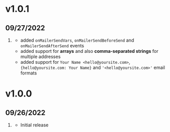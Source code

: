 # v1.0.1
## 09/27/2022

1. [](#new)
    * added `onMailerSendVars`, `onMailerSendBeforeSend` and `onMailerSendAfterSend` events
    * added support for **arrays** and also **comma-separated strings** for multiple addresses
    * added support for `Your Name <hello@yoursite.com>`, `{hello@yoursite.com: Your Name}` and `'<hello@yoursite.com>'` email formats

# v1.0.0
## 09/26/2022

1. [](#new)
    * Initial release
